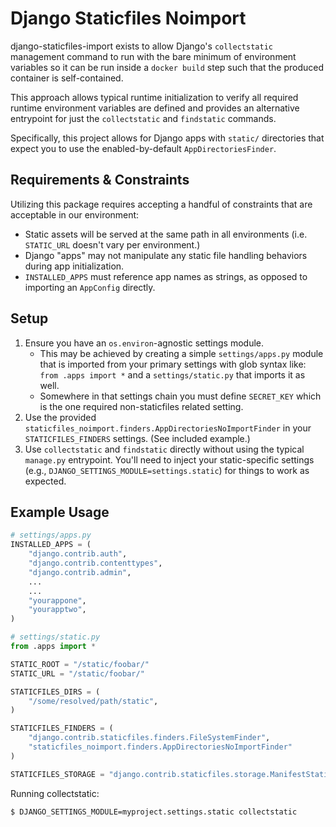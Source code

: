 # Django Staticfiles Noimport

django-staticfiles-import exists to allow Django's
`collectstatic` management command to run with the
bare minimum of environment variables so it can be
run inside a `docker build` step such that the produced
container is self-contained.

This approach allows typical runtime initialization to
verify all required runtime environment variables are
defined and provides an alternative entrypoint for just
the `collectstatic` and `findstatic` commands.

Specifically, this project allows for Django apps
with `static/` directories that expect you to use the
enabled-by-default `AppDirectoriesFinder`.

## Requirements & Constraints

Utilizing this package requires accepting a handful of
constraints that are acceptable in our environment:

- Static assets will be served at the same path in all
  environments (i.e. `STATIC_URL` doesn't vary per
  environment.)
- Django "apps" may not manipulate any static
  file handling behaviors during app initialization.
- `INSTALLED_APPS` must reference app names as strings,
  as opposed to importing an `AppConfig` directly.

## Setup

1. Ensure you have an `os.environ`-agnostic settings module.
   - This may be achieved by creating a simple `settings/apps.py` module that is imported from your primary settings with glob syntax like: `from .apps import *` and a `settings/static.py` that imports it as well.
   - Somewhere in that settings chain you must define `SECRET_KEY` which is the one required non-staticfiles related setting.
2. Use the provided `staticfiles_noimport.finders.AppDirectoriesNoImportFinder` in your `STATICFILES_FINDERS` settings. (See included example.)
3. Use `collectstatic` and `findstatic` directly without using the typical `manage.py` entrypoint. You'll need to inject your static-specific settings (e.g., `DJANGO_SETTINGS_MODULE=settings.static`) for things to work as expected.

## Example Usage

```python
# settings/apps.py
INSTALLED_APPS = (
    "django.contrib.auth",
    "django.contrib.contenttypes",
    "django.contrib.admin",
    ...
    ...
    "yourappone",
    "yourapptwo",
)

# settings/static.py
from .apps import *

STATIC_ROOT = "/static/foobar/"
STATIC_URL = "/static/foobar/"

STATICFILES_DIRS = (
    "/some/resolved/path/static",
)

STATICFILES_FINDERS = (
    "django.contrib.staticfiles.finders.FileSystemFinder",
    "staticfiles_noimport.finders.AppDirectoriesNoImportFinder"
)

STATICFILES_STORAGE = "django.contrib.staticfiles.storage.ManifestStaticFilesStorage"
```

Running collectstatic:

```bash
$ DJANGO_SETTINGS_MODULE=myproject.settings.static collectstatic
```
